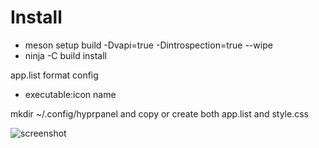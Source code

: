 # Install
- meson setup  build -Dvapi=true -Dintrospection=true --wipe
- ninja -C build install

app.list format config
- executable:icon name

mkdir ~/.config/hyprpanel and copy or create both app.list and style.css

![screenshot](https://github.com/killown/hyprpanel/assets/24453/943d920f-ef25-4a2f-bc5c-519bb5dac5fe)
